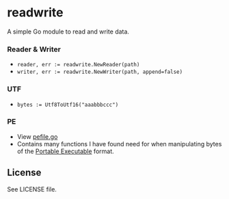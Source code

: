 # readwrite
A simple Go module to read and write data.

### Reader & Writer
- `reader, err := readwrite.NewReader(path)`
- `writer, err := readwrite.NewWriter(path, append=false)`

### UTF
- `bytes := Utf8ToUtf16("aaabbbccc")`

### PE
- View [pefile.go](./readwrite/pefile.go)
- Contains many functions I have found need for when manipulating bytes of the [Portable Executable](https://learn.microsoft.com/en-us/windows/win32/debug/pe-format) format.

## License
See LICENSE file.
